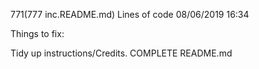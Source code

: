 771(777 inc.README.md) Lines of code 08/06/2019 16:34

Things to fix:

Tidy up instructions/Credits.
COMPLETE README.md